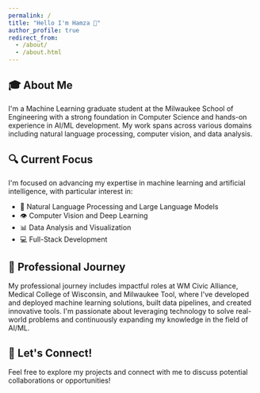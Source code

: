 ```yaml
---
permalink: /
title: "Hello I'm Hamza 👋"
author_profile: true
redirect_from: 
  - /about/
  - /about.html
---
```


## 🎓 About Me

I'm a Machine Learning graduate student at the Milwaukee School of Engineering with a strong foundation in Computer Science and hands-on experience in AI/ML development. My work spans across various domains including natural language processing, computer vision, and data analysis.

## 🔍 Current Focus

I'm focused on advancing my expertise in machine learning and artificial intelligence, with particular interest in:
- 🤖 Natural Language Processing and Large Language Models
- 👁️ Computer Vision and Deep Learning
- 📊 Data Analysis and Visualization
- 💻 Full-Stack Development

## 💼 Professional Journey

My professional journey includes impactful roles at WM Civic Alliance, Medical College of Wisconsin, and Milwaukee Tool, where I've developed and deployed machine learning solutions, built data pipelines, and created innovative tools. I'm passionate about leveraging technology to solve real-world problems and continuously expanding my knowledge in the field of AI/ML.

## 🤝 Let's Connect!

Feel free to explore my projects and connect with me to discuss potential collaborations or opportunities!


